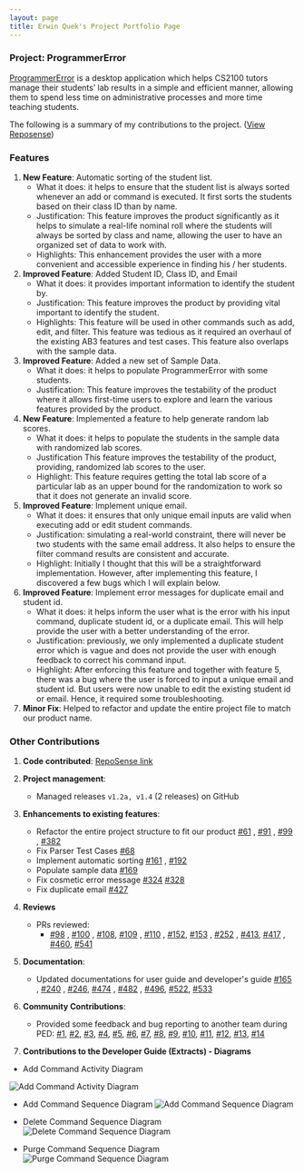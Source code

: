 ```yaml
---
layout: page 
title: Erwin Quek's Project Portfolio Page
---
```


### Project: ProgrammerError

[ProgrammerError](https://github.com/AY2122S1-CS2103-F09-3/tp) is a desktop application which helps CS2100 tutors manage
their students’ lab results in a simple and efficient manner, allowing them to spend less time on administrative
processes and more time teaching students.

The following is a summary of my contributions to the
project. ([View Reposense](https://nus-cs2103-ay2122s1.github.io/tp-dashboard/?search=&sort=groupTitle&sortWithin=title&timeframe=commit&mergegroup=&groupSelect=groupByRepos&breakdown=true&checkedFileTypes=docs~functional-code~test-code~other&since=2021-09-17))

### Features

1. **New Feature**: Automatic sorting of the student list.
    * What it does: it helps to ensure that the student list is always sorted whenever an add or command is executed. It
      first sorts the students based on their class ID than by name.
    * Justification: This feature improves the product significantly as it helps to simulate a real-life nominal roll
      where the students will always be sorted by class and name, allowing the user to have an organized set of data to
      work with.
    * Highlights: This enhancement provides the user with a more convenient and accessible experience in finding his /
      her students.
2. **Improved Feature**: Added Student ID, Class ID, and Email
    * What it does: it provides important information to identify the student by.
    * Justification: This feature improves the product by providing vital important to identify the student.
    * Highlights: This feature will be used in other commands such as add, edit, and filter. This feature was tedious as
      it required an overhaul of the existing AB3 features and test cases. This feature also overlaps with the sample
      data.
3. **Improved Feature**: Added a new set of Sample Data.
    * What it does: it helps to populate ProgrammerError with some students.
    * Justification: This feature improves the testability of the product where it allows first-time users to explore
      and learn the various features provided by the product.
4. **New Feature**: Implemented a feature to help generate random lab scores.
    * What it does: it helps to populate the students in the sample data with randomized lab scores.
    * Justification This feature improves the testability of the product, providing, randomized lab scores to the user.
    * Highlight: This feature requires getting the total lab score of a particular lab as an upper bound for the
      randomization to work so that it does not generate an invalid score.
5. **Improved Feature**: Implement unique email.
    * What it does: it ensures that only unique email inputs are valid when executing add or edit student commands.
    * Justification: simulating a real-world constraint, there will never be two students with the same email address.
      It also helps to ensure the filter command results are consistent and accurate.
    * Highlight: Initially I thought that this will be a straightforward implementation. However, after implementing
      this feature, I discovered a few bugs which I will explain below.
6. **Improved Feature**: Implement error messages for duplicate email and student id.
    * What it does: it helps inform the user what is the error with his input command, duplicate student id, or a
      duplicate email. This will help provide the user with a better understanding of the error.
    * Justification: previously, we only implemented a duplicate student error which is vague and does not provide the
      user with enough feedback to correct his command input.
    * Highlight: After enforcing this feature and together with feature 5, there was a bug where the user is forced to
      input a unique email and student id. But users were now unable to edit the existing student id or email. Hence, it
      required some troubleshooting.
7. **Minor Fix**: Helped to refactor and update the entire project file to match our product name.

### Other Contributions

1. **Code
   contributed**: [RepoSense link](https://nus-cs2103-ay2122s1.github.io/tp-dashboard/?search=&sort=groupTitle&sortWithin=title&timeframe=commit&mergegroup=&groupSelect=groupByRepos&breakdown=true&checkedFileTypes=docs~functional-code~test-code~other&since=2021-09-17&tabOpen=true&tabType=authorship&tabAuthor=erwinqxy&tabRepo=AY2122S1-CS2103-F09-3%2Ftp%5Bmaster%5D&authorshipIsMergeGroup=false&authorshipFileTypes=docs~functional-code~test-code~other&authorshipIsBinaryFileTypeChecked=false)

2. **Project management**:
    * Managed releases `v1.2a, v1.4` (2 releases) on GitHub

3. **Enhancements to existing features**:
    * Refactor the entire project structure to fit our
      product [#61](https://github.com/AY2122S1-CS2103-F09-3/tp/pull/61)
      , [#91](https://github.com/AY2122S1-CS2103-F09-3/tp/pull/91)
      , [#99](https://github.com/AY2122S1-CS2103-F09-3/tp/pull/99)
      , [#382](https://github.com/AY2122S1-CS2103-F09-3/tp/pull/382)
    * Fix Parser Test Cases [#68](https://github.com/AY2122S1-CS2103-F09-3/tp/pull/68)
    * Implement automatic sorting [#161](https://github.com/AY2122S1-CS2103-F09-3/tp/pull/161)
      , [#192](https://github.com/AY2122S1-CS2103-F09-3/tp/pull/192)
    * Populate sample data [#169](https://github.com/AY2122S1-CS2103-F09-3/tp/pull/169)
    * Fix cosmetic error
      message [#324](https://github.com/AY2122S1-CS2103-F09-3/tp/pull/324) [#328](https://github.com/AY2122S1-CS2103-F09-3/tp/pull/328)
    * Fix duplicate email [#427](https://github.com/AY2122S1-CS2103-F09-3/tp/pull/427)

4. **Reviews**
    * PRs reviewed:
        * [#98](https://github.com/AY2122S1-CS2103-F09-3/tp/pull/98)
          , [#100](https://github.com/AY2122S1-CS2103-F09-3/tp/pull/100)
          , [#108](https://github.com/AY2122S1-CS2103-F09-3/tp/pull/108),
          [#109](https://github.com/AY2122S1-CS2103-F09-3/tp/pull/109)
          , [#110](https://github.com/AY2122S1-CS2103-F09-3/tp/pull/110)
          , [#152](https://github.com/AY2122S1-CS2103-F09-3/tp/pull/152),
          [#153](https://github.com/AY2122S1-CS2103-F09-3/tp/pull/153)
          , [#252](https://github.com/AY2122S1-CS2103-F09-3/tp/pull/252)
          , [#413](https://github.com/AY2122S1-CS2103-F09-3/tp/pull/413),
          [#417](https://github.com/AY2122S1-CS2103-F09-3/tp/pull/417)
          , [#460](https://github.com/AY2122S1-CS2103-F09-3/tp/pull/460/files),
         [#541](https://github.com/AY2122S1-CS2103-F09-3/tp/pull/541#pullrequestreview-799559192)

5. **Documentation**:
    * Updated documentations for user guide and developer's
      guide [#165](https://github.com/AY2122S1-CS2103-F09-3/tp/pull/165)
      , [#240](https://github.com/AY2122S1-CS2103-F09-3/tp/pull/240)
      , [#246](https://github.com/AY2122S1-CS2103-F09-3/tp/pull/246),
      [#474](https://github.com/AY2122S1-CS2103-F09-3/tp/pull/474)
      , [#482](https://github.com/AY2122S1-CS2103-F09-3/tp/pull/482) , [#496](https://github.com/AY2122S1-CS2103-F09-3/tp/pull/496),
      [#522](https://github.com/AY2122S1-CS2103-F09-3/tp/pull/522), [#533](https://github.com/AY2122S1-CS2103-F09-3/tp/pull/533)

6. **Community Contributions**:
    * Provided some feedback and bug reporting to another team during
      PED: [#1](https://github.com/erwinqxy/ped/issues/1),
      [#2](https://github.com/erwinqxy/ped/issues/2), [#3](https://github.com/erwinqxy/ped/issues/3),
      [#4](https://github.com/erwinqxy/ped/issues/4), [#5](https://github.com/erwinqxy/ped/issues/5),
      [#6](https://github.com/erwinqxy/ped/issues/6), [#7](https://github.com/erwinqxy/ped/issues/7),
      [#8](https://github.com/erwinqxy/ped/issues/8), [#9](https://github.com/erwinqxy/ped/issues/9),
      [#10](https://github.com/erwinqxy/ped/issues/10), [#11](https://github.com/erwinqxy/ped/issues/11),
      [#12](https://github.com/erwinqxy/ped/issues/12), [#13](https://github.com/erwinqxy/ped/issues/13),
      [#14](https://github.com/erwinqxy/ped/issues/13)

7. **Contributions to the Developer Guide (Extracts) - Diagrams**

- Add Command Activity Diagram 
   
![Add Command Activity Diagram](commands/AddCommand/AddCommandActivityDiagram.png)

- Add Command Sequence Diagram 
![Add Command Sequence Diagram](commands/AddCommand/AddCommandAbstractSequenceDiagram.png)

- Delete Command Sequence Diagram
![Delete Command Sequence Diagram](commands/DeleteCommand/DeleteCommandSequenceDiagram.png)

- Purge Command Sequence Diagram 
![Purge Command Sequence Diagram](commands/PurgeCommand/PurgeCommandSequenceDiagram.png)




